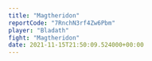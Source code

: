 ```yaml
---
title: "Magtheridon"
reportCode: "7RnchN3rf4Zw6Pbm"
player: "Bladath"
fight: "Magtheridon"
date: 2021-11-15T21:50:09.524000+00:00
---
```


